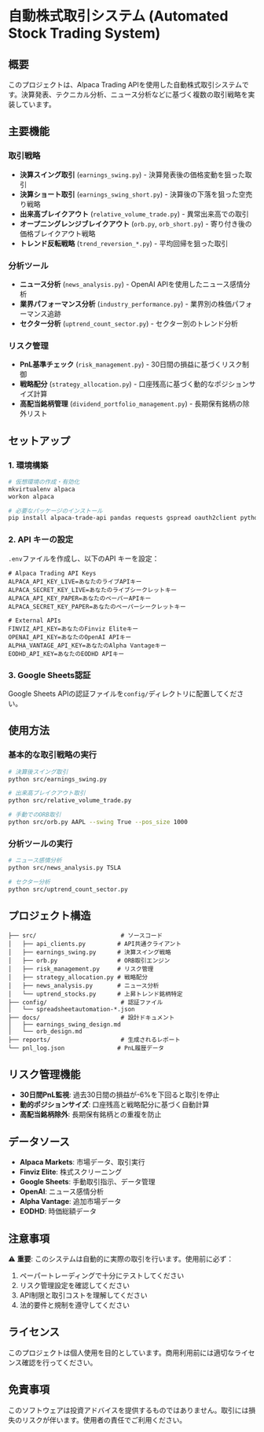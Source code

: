 # 自動株式取引システム (Automated Stock Trading System)

## 概要

このプロジェクトは、Alpaca Trading APIを使用した自動株式取引システムです。決算発表、テクニカル分析、ニュース分析などに基づく複数の取引戦略を実装しています。

## 主要機能

### 取引戦略
- **決算スイング取引** (`earnings_swing.py`) - 決算発表後の価格変動を狙った取引
- **決算ショート取引** (`earnings_swing_short.py`) - 決算後の下落を狙った空売り戦略  
- **出来高ブレイクアウト** (`relative_volume_trade.py`) - 異常出来高での取引
- **オープニングレンジブレイクアウト** (`orb.py`, `orb_short.py`) - 寄り付き後の価格ブレイクアウト戦略
- **トレンド反転戦略** (`trend_reversion_*.py`) - 平均回帰を狙った取引

### 分析ツール
- **ニュース分析** (`news_analysis.py`) - OpenAI APIを使用したニュース感情分析
- **業界パフォーマンス分析** (`industry_performance.py`) - 業界別の株価パフォーマンス追跡
- **セクター分析** (`uptrend_count_sector.py`) - セクター別のトレンド分析

### リスク管理
- **PnL基準チェック** (`risk_management.py`) - 30日間の損益に基づくリスク制御
- **戦略配分** (`strategy_allocation.py`) - 口座残高に基づく動的なポジションサイズ計算
- **高配当銘柄管理** (`dividend_portfolio_management.py`) - 長期保有銘柄の除外リスト

## セットアップ

### 1. 環境構築
```bash
# 仮想環境の作成・有効化
mkvirtualenv alpaca
workon alpaca

# 必要なパッケージのインストール
pip install alpaca-trade-api pandas requests gspread oauth2client python-dotenv openai yfinance
```

### 2. API キーの設定
`.env`ファイルを作成し、以下のAPI キーを設定：

```env
# Alpaca Trading API Keys
ALPACA_API_KEY_LIVE=あなたのライブAPIキー
ALPACA_SECRET_KEY_LIVE=あなたのライブシークレットキー
ALPACA_API_KEY_PAPER=あなたのペーパーAPIキー  
ALPACA_SECRET_KEY_PAPER=あなたのペーパーシークレットキー

# External APIs
FINVIZ_API_KEY=あなたのFinviz Eliteキー
OPENAI_API_KEY=あなたのOpenAI APIキー
ALPHA_VANTAGE_API_KEY=あなたのAlpha Vantageキー
EODHD_API_KEY=あなたのEODHD APIキー
```

### 3. Google Sheets認証
Google Sheets APIの認証ファイルを`config/`ディレクトリに配置してください。

## 使用方法

### 基本的な取引戦略の実行
```bash
# 決算後スイング取引
python src/earnings_swing.py

# 出来高ブレイクアウト取引
python src/relative_volume_trade.py

# 手動でのORB取引
python src/orb.py AAPL --swing True --pos_size 1000
```

### 分析ツールの実行
```bash
# ニュース感情分析
python src/news_analysis.py TSLA

# セクター分析
python src/uptrend_count_sector.py
```

## プロジェクト構造

```
├── src/                        # ソースコード
│   ├── api_clients.py         # API共通クライアント
│   ├── earnings_swing.py      # 決算スイング戦略
│   ├── orb.py                 # ORB取引エンジン
│   ├── risk_management.py     # リスク管理
│   ├── strategy_allocation.py # 戦略配分
│   ├── news_analysis.py       # ニュース分析
│   └── uptrend_stocks.py      # 上昇トレンド銘柄特定
├── config/                     # 認証ファイル
│   └── spreadsheetautomation-*.json
├── docs/                       # 設計ドキュメント
│   ├── earnings_swing_design.md
│   └── orb_design.md
├── reports/                    # 生成されるレポート
└── pnl_log.json               # PnL履歴データ
```

## リスク管理機能

- **30日間PnL監視**: 過去30日間の損益が-6%を下回ると取引を停止
- **動的ポジションサイズ**: 口座残高と戦略配分に基づく自動計算
- **高配当銘柄除外**: 長期保有銘柄との重複を防止

## データソース

- **Alpaca Markets**: 市場データ、取引実行
- **Finviz Elite**: 株式スクリーニング
- **Google Sheets**: 手動取引指示、データ管理
- **OpenAI**: ニュース感情分析
- **Alpha Vantage**: 追加市場データ
- **EODHD**: 時価総額データ

## 注意事項

⚠️ **重要**: このシステムは自動的に実際の取引を行います。使用前に必ず：

1. ペーパートレーディングで十分にテストしてください
2. リスク管理設定を確認してください  
3. API制限と取引コストを理解してください
4. 法的要件と規制を遵守してください

## ライセンス

このプロジェクトは個人使用を目的としています。商用利用前には適切なライセンス確認を行ってください。

## 免責事項

このソフトウェアは投資アドバイスを提供するものではありません。取引には損失のリスクが伴います。使用者の責任でご利用ください。